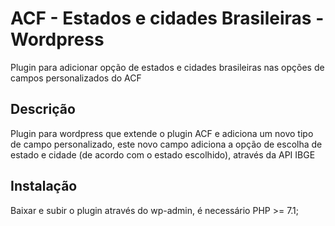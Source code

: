 # ACF - Estados e cidades Brasileiras - Wordpress
Plugin para adicionar opção de estados e cidades brasileiras nas opções de campos personalizados do ACF

## Descrição

Plugin para wordpress que extende o plugin ACF e adiciona um novo tipo de campo personalizado, este novo campo adiciona a opção de escolha de estado e cidade (de acordo com o estado escolhido), através da API IBGE

## Instalação

Baixar e subir o plugin através do wp-admin, é necessário PHP >= 7.1;



